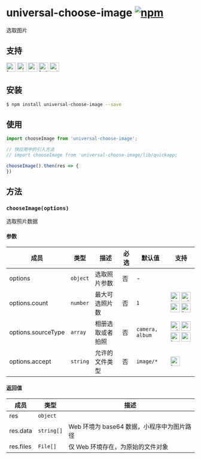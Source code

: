 # universal-choose-image [![npm](https://img.shields.io/npm/v/universal-choose-image.svg)](https://www.npmjs.com/package/universal-choose-image)

选取图片

## 支持
<img alt="browser" src="https://gw.alicdn.com/tfs/TB1uYFobGSs3KVjSZPiXXcsiVXa-200-200.svg" width="25px" height="25px" /> <img alt="miniApp" src="https://gw.alicdn.com/tfs/TB1bBpmbRCw3KVjSZFuXXcAOpXa-200-200.svg" width="25px" height="25px" /> <img alt="wechatMiniprogram" src="https://img.alicdn.com/tfs/TB1slcYdxv1gK0jSZFFXXb0sXXa-200-200.svg" width="25px" height="25px"> <img alt="bytedanceMicroApp" src="https://gw.alicdn.com/tfs/TB1jFtVzO_1gK0jSZFqXXcpaXXa-200-200.svg" width="25px" height="25px">  <img alt="quickApp" src="https://gw.alicdn.com/tfs/TB1MP7EwQT2gK0jSZPcXXcKkpXa-200-200.svg" width="25px" height="25px">

## 安装
```bash
$ npm install universal-choose-image --save
```

## 使用

```javascript
import chooseImage from 'universal-choose-image';

// 快应用中的引入方法
// import chooseImage from 'universal-choose-image/lib/quickapp;

chooseImage().then(res => {
})
```

## 方法

### `chooseImage(options)`
选取照片数据

#### 参数
| 成员               | 类型     | 描述             | 必选 | 默认值          | 支持 |
| ------------------ | -------- | ---------------- | ---- | --------------- | ---- |
| options            | `object` | 选取照片参数     | 否   | -               |      |
| options.count      | `number` | 最大可选照片数   | 否   | `1`             | <img alt="browser" src="https://gw.alicdn.com/tfs/TB1uYFobGSs3KVjSZPiXXcsiVXa-200-200.svg" width="25px" height="25px" /> <img alt="miniApp" src="https://gw.alicdn.com/tfs/TB1bBpmbRCw3KVjSZFuXXcAOpXa-200-200.svg" width="25px" height="25px" /> <img alt="wechatMiniprogram" src="https://img.alicdn.com/tfs/TB1slcYdxv1gK0jSZFFXXb0sXXa-200-200.svg" width="25px" height="25px"> <img alt="bytedanceMicroApp" src="https://gw.alicdn.com/tfs/TB1jFtVzO_1gK0jSZFqXXcpaXXa-200-200.svg" width="25px" height="25px"> |
| options.sourceType | `array`  | 相册选取或者拍照 | 否   | `camera, album` | <img alt="miniApp" src="https://gw.alicdn.com/tfs/TB1bBpmbRCw3KVjSZFuXXcAOpXa-200-200.svg" width="25px" height="25px" /> <img alt="wechatMiniprogram" src="https://img.alicdn.com/tfs/TB1slcYdxv1gK0jSZFFXXb0sXXa-200-200.svg" width="25px" height="25px"> <img alt="bytedanceMicroApp" src="https://gw.alicdn.com/tfs/TB1jFtVzO_1gK0jSZFqXXcpaXXa-200-200.svg" width="25px" height="25px"> <img alt="quickApp" src="https://gw.alicdn.com/tfs/TB1MP7EwQT2gK0jSZPcXXcKkpXa-200-200.svg" width="25px" height="25px"> |
| options.accept | `string`  | 允许的文件类型 | 否  | `image/*` | <img alt="browser" src="https://gw.alicdn.com/tfs/TB1uYFobGSs3KVjSZPiXXcsiVXa-200-200.svg" width="25px" height="25px" /> |

#### 返回值
| 成员     | 类型              | 描述                                       |
| -------- | ----------------- | ------------------------------------------ |
| res      | `object`          |                                            |
| res.data | `string[]` | Web 环境为 base64 数据，小程序中为图片路径 |
| res.files | `File[]` | 仅 Web 环境存在，为原始的文件对象 |
